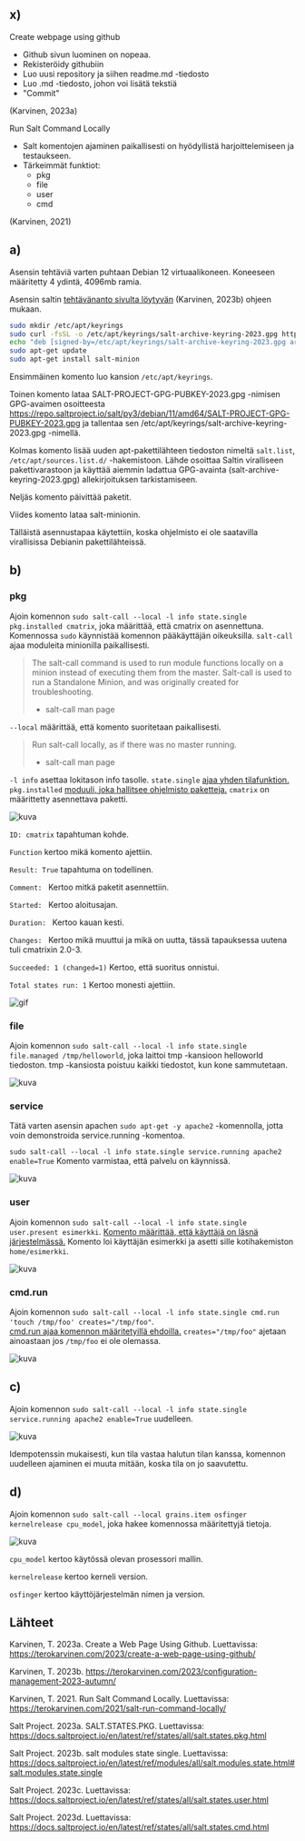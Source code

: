 ## x)
Create webpage using github
- Github sivun luominen on nopeaa.
- Rekisteröidy githubiin
- Luo uusi repository ja siihen readme.md -tiedosto
- Luo .md -tiedosto, johon voi lisätä tekstiä
- "Commit"
  
(Karvinen, 2023a)

Run Salt Command Locally
- Salt komentojen ajaminen paikallisesti on hyödyllistä harjoittelemiseen ja testaukseen.
- Tärkeimmät funktiot:
	- pkg
	- file
	- user
	- cmd
   
(Karvinen, 2021)
## a) 

Asensin tehtäviä varten puhtaan Debian 12 virtuaalikoneen. Koneeseen määritetty 4 ydintä, 4096mb ramia.

Asensin saltin [tehtävänanto sivulta löytyvän](https://terokarvinen.com/2023/configuration-management-2023-autumn/#:~:text=Saltin%20asennus%20Debian%2012.%20T%C3%A4ss%C3%A4%20siis%20kukin%20rivi%20alkaa%20promptin%20merkill%C3%A4%20%22%24%22%20ja%20rullautuu%20t%C3%A4ss%C3%A4%20sivulla.) (Karvinen, 2023b) ohjeen mukaan. 
```bash
sudo mkdir /etc/apt/keyrings
sudo curl -fsSL -o /etc/apt/keyrings/salt-archive-keyring-2023.gpg https://repo.saltproject.io/salt/py3/debian/11/amd64/SALT-PROJECT-GPG-PUBKEY-2023.gpg
echo "deb [signed-by=/etc/apt/keyrings/salt-archive-keyring-2023.gpg arch=amd64] https://repo.saltproject.io/salt/py3/debian/11/amd64/latest bullseye main" | sudo tee /etc/apt/sources.list.d/salt.list
sudo apt-get update
sudo apt-get install salt-minion
```
Ensimmäinen komento luo kansion `/etc/apt/keyrings`.

Toinen komento lataa SALT-PROJECT-GPG-PUBKEY-2023.gpg -nimisen GPG-avaimen osoitteesta https://repo.saltproject.io/salt/py3/debian/11/amd64/SALT-PROJECT-GPG-PUBKEY-2023.gpg ja tallentaa sen /etc/apt/keyrings/salt-archive-keyring-2023.gpg -nimellä.

Kolmas komento lisää uuden apt-pakettilähteen tiedoston nimeltä `salt.list`, `/etc/apt/sources.list.d/` -hakemistoon. Lähde osoittaa Saltin viralliseen pakettivarastoon ja käyttää aiemmin ladattua GPG-avainta (salt-archive-keyring-2023.gpg) allekirjoituksen tarkistamiseen.

Neljäs komento päivittää paketit.

Viides komento lataa salt-minionin.

Tälläistä asennustapaa käytettiin, koska ohjelmisto ei ole saatavilla virallisissa Debianin pakettilähteissä. 

## b) 
### pkg
Ajoin komennon `sudo salt-call --local -l info state.single pkg.installed cmatrix`, joka määrittää, että cmatrix on asennettuna. 
Komennossa `sudo` käynnistää komennon pääkäyttäjän oikeuksilla.
`salt-call` ajaa moduleita minionilla paikallisesti.

>The  salt-call  command is used to run module functions locally on a minion instead of executing them from the master. Salt-call is used to run  a  Standalone  Minion,  and  was  originally  created  for troubleshooting.
> - salt-call man page

`--local` määrittää, että komento suoritetaan paikallisesti.
>Run salt-call locally, as if there was no master running.
>- salt-call man page

`-l info` asettaa lokitason info tasolle.
`state.single` [ajaa yhden tilafunktion.](https://docs.saltproject.io/en/latest/ref/modules/all/salt.modules.state.html#salt.modules.state.single)
`pkg.installed` [moduuli, joka hallitsee ohjelmisto paketteja.](https://docs.saltproject.io/en/latest/ref/states/all/salt.states.pkg.html)
`cmatrix` on määrittetty asennettava paketti. 

![kuva](images/h1/h1_1.png)

`ID: cmatrix` tapahtuman kohde.

`Function` kertoo mikä komento ajettiin.

`Result: True` tapahtuma on todellinen.

`Comment: ` Kertoo mitkä paketit asennettiin.

`Started: ` Kertoo aloitusajan.

`Duration: ` Kertoo kauan kesti.

`Changes: ` Kertoo mikä muuttui ja mikä on uutta, tässä tapauksessa uutena tuli cmatrixin 2.0-3.

`Succeeded: 1 (changed=1)` Kertoo, että suoritus onnistui.

`Total states run: 1` Kertoo monesti ajettiin. 

![gif](images/h1/h1_2.gif)

### file

Ajoin komennon `sudo salt-call --local -l info state.single file.managed /tmp/helloworld`, joka laittoi tmp -kansioon helloworld tiedoston. 
tmp -kansiosta poistuu kaikki tiedostot, kun kone sammutetaan. 

![kuva](images/h1/h1_3.png)

### service
Tätä varten asensin apachen `sudo apt-get -y apache2` -komennolla, jotta voin demonstroida service.running -komentoa.

`sudo salt-call --local -l info state.single service.running apache2 enable=True`
Komento varmistaa, että palvelu on käynnissä.

![kuva](images/h1/h1_4.png)

### user
Ajoin komennon `sudo salt-call --local -l info state.single user.present esimerkki`. [Komento määrittää, että käyttäjä on läsnä järjestelmässä.](https://docs.saltproject.io/en/latest/ref/states/all/salt.states.user.html) Komento loi käyttäjän esimerkki ja asetti sille kotihakemiston `home/esimerkki`. 

![kuva](images/h1/h1_5.png)

### cmd.run
Ajoin komennon `sudo salt-call --local -l info state.single cmd.run 'touch /tmp/foo' creates="/tmp/foo"`.  
[cmd.run ajaa komennon määritetyillä ehdoilla.](https://docs.saltproject.io/en/latest/ref/states/all/salt.states.cmd.html)
`creates="/tmp/foo"` ajetaan ainoastaan jos `/tmp/foo` ei ole olemassa. 

![kuva](images/h1/h1_6.png)

## c)
Ajoin komennon `sudo salt-call --local -l info state.single service.running apache2 enable=True` uudelleen. 

![kuva](images/h1/h1_7.png)

Idempotenssin mukaisesti, kun tila vastaa halutun tilan kanssa, komennon uudelleen ajaminen ei muuta mitään, koska tila on jo saavutettu.  

##  d)
Ajoin komennon `sudo salt-call --local grains.item osfinger kernelrelease cpu_model`, joka hakee komennossa määritettyjä tietoja.

![kuva](images/h1/h1_8.png)

`cpu_model` kertoo käytössä olevan prosessori mallin.

`kernelrelease` kertoo kerneli version.

`osfinger` kertoo käyttöjärjestelmän nimen ja version. 


## Lähteet

Karvinen, T. 2023a. Create a Web Page Using Github. Luettavissa: https://terokarvinen.com/2023/create-a-web-page-using-github/

Karvinen, T. 2023b. https://terokarvinen.com/2023/configuration-management-2023-autumn/

Karvinen, T. 2021. Run Salt Command Locally. Luettavissa: https://terokarvinen.com/2021/salt-run-command-locally/

Salt Project. 2023a. SALT.STATES.PKG. Luettavissa: https://docs.saltproject.io/en/latest/ref/states/all/salt.states.pkg.html

Salt Project. 2023b. salt modules state single. Luettavissa: https://docs.saltproject.io/en/latest/ref/modules/all/salt.modules.state.html#salt.modules.state.single

Salt Project. 2023c. Luettavissa:  https://docs.saltproject.io/en/latest/ref/states/all/salt.states.user.html

Salt Project. 2023d. Luettavissa: https://docs.saltproject.io/en/latest/ref/states/all/salt.states.cmd.html
